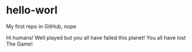 # hello-worl
My first repo in GitHub, nope

Hi humans! Well played but you all have failed this planet! You all have lost The Game!
